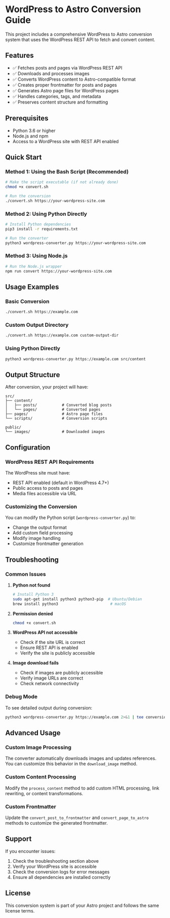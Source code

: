 # WordPress to Astro Conversion Guide

This project includes a comprehensive WordPress to Astro conversion system that uses the WordPress REST API to fetch and convert content.

## Features

- ✅ Fetches posts and pages via WordPress REST API
- ✅ Downloads and processes images
- ✅ Converts WordPress content to Astro-compatible format
- ✅ Creates proper frontmatter for posts and pages
- ✅ Generates Astro page files for WordPress pages
- ✅ Handles categories, tags, and metadata
- ✅ Preserves content structure and formatting

## Prerequisites

- Python 3.6 or higher
- Node.js and npm
- Access to a WordPress site with REST API enabled

## Quick Start

### Method 1: Using the Bash Script (Recommended)

```bash
# Make the script executable (if not already done)
chmod +x convert.sh

# Run the conversion
./convert.sh https://your-wordpress-site.com
```

### Method 2: Using Python Directly

```bash
# Install Python dependencies
pip3 install -r requirements.txt

# Run the converter
python3 wordpress-converter.py https://your-wordpress-site.com
```

### Method 3: Using Node.js

```bash
# Run the Node.js wrapper
npm run convert https://your-wordpress-site.com
```

## Usage Examples

### Basic Conversion
```bash
./convert.sh https://example.com
```

### Custom Output Directory
```bash
./convert.sh https://example.com custom-output-dir
```

### Using Python Directly
```bash
python3 wordpress-converter.py https://example.com src/content
```

## Output Structure

After conversion, your project will have:

```
src/
├── content/
│   ├── posts/           # Converted blog posts
│   └── pages/           # Converted pages
├── pages/               # Astro page files
└── scripts/             # Conversion scripts

public/
└── images/              # Downloaded images
```

## Configuration

### WordPress REST API Requirements

The WordPress site must have:
- REST API enabled (default in WordPress 4.7+)
- Public access to posts and pages
- Media files accessible via URL

### Customizing the Conversion

You can modify the Python script (`wordpress-converter.py`) to:
- Change the output format
- Add custom field processing
- Modify image handling
- Customize frontmatter generation

## Troubleshooting

### Common Issues

1. **Python not found**
   ```bash
   # Install Python 3
   sudo apt-get install python3 python3-pip  # Ubuntu/Debian
   brew install python3                       # macOS
   ```

2. **Permission denied**
   ```bash
   chmod +x convert.sh
   ```

3. **WordPress API not accessible**
   - Check if the site URL is correct
   - Ensure REST API is enabled
   - Verify the site is publicly accessible

4. **Image download fails**
   - Check if images are publicly accessible
   - Verify image URLs are correct
   - Check network connectivity

### Debug Mode

To see detailed output during conversion:

```bash
python3 wordpress-converter.py https://example.com 2>&1 | tee conversion.log
```

## Advanced Usage

### Custom Image Processing

The converter automatically downloads images and updates references. You can customize this behavior in the `download_image` method.

### Custom Content Processing

Modify the `process_content` method to add custom HTML processing, link rewriting, or content transformations.

### Custom Frontmatter

Update the `convert_post_to_frontmatter` and `convert_page_to_astro` methods to customize the generated frontmatter.

## Support

If you encounter issues:

1. Check the troubleshooting section above
2. Verify your WordPress site is accessible
3. Check the conversion logs for error messages
4. Ensure all dependencies are installed correctly

## License

This conversion system is part of your Astro project and follows the same license terms.
